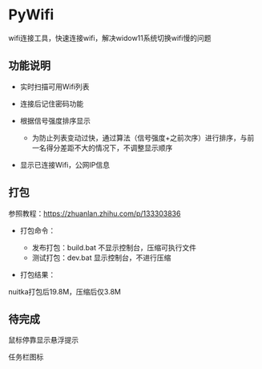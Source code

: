 # PyWifi

wifi连接工具，快速连接wifi，解决widow11系统切换wifi慢的问题

## 功能说明

- 实时扫描可用Wifi列表

- 连接后记住密码功能

- 根据信号强度排序显示

    - 为防止列表变动过快，通过算法（信号强度+之前次序）进行排序，与前一名得分差距不大的情况下，不调整显示顺序

- 显示已连接Wifi，公网IP信息

## 打包

参照教程：https://zhuanlan.zhihu.com/p/133303836

- 打包命令：

    - 发布打包：build.bat 不显示控制台，压缩可执行文件
    - 测试打包：dev.bat 显示控制台，不进行压缩

- 打包结果：

nuitka打包后19.8M，压缩后仅3.8M

## 待完成

鼠标停靠显示悬浮提示

任务栏图标